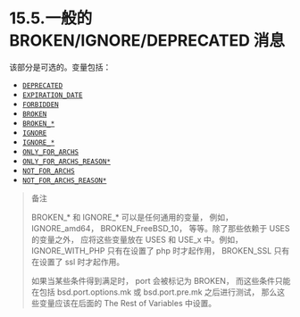 # 15.5.一般的 BROKEN/IGNORE/DEPRECATED 消息

该部分是可选的。变量包括：

- [`DEPRECATED`](https://docs.freebsd.org/en/books/porters-handbook/porting-dads/index.html#dads-deprecated)
- [`EXPIRATION_DATE`](https://docs.freebsd.org/en/books/porters-handbook/porting-dads/index.html#dads-deprecated)
- [`FORBIDDEN`](https://docs.freebsd.org/en/books/porters-handbook/porting-dads/index.html#dads-noinstall)
- [`BROKEN`](https://docs.freebsd.org/en/books/porters-handbook/porting-dads/index.html#dads-noinstall)
- [`BROKEN_*`](https://docs.freebsd.org/en/books/porters-handbook/porting-dads/index.html#dads-noinstall)
- [`IGNORE`](https://docs.freebsd.org/en/books/porters-handbook/porting-dads/index.html#dads-noinstall)
- [`IGNORE_*`](https://docs.freebsd.org/en/books/porters-handbook/porting-dads/index.html#dads-noinstall)
- [`ONLY_FOR_ARCHS`](https://docs.freebsd.org/en/books/porters-handbook/porting-dads/index.html#dads-noinstall)
- [`ONLY_FOR_ARCHS_REASON*`](https://docs.freebsd.org/en/books/porters-handbook/porting-dads/index.html#dads-noinstall)
- [`NOT_FOR_ARCHS`](https://docs.freebsd.org/en/books/porters-handbook/porting-dads/index.html#dads-noinstall)
- [`NOT_FOR_ARCHS_REASON*`](https://docs.freebsd.org/en/books/porters-handbook/porting-dads/index.html#dads-noinstall)

> 备注
>
> BROKEN_* 和 IGNORE_* 可以是任何通用的变量， 例如， IGNORE_amd64， BROKEN_FreeBSD_10， 等等。除了那些依赖于 USES 的变量之外， 应将这些变量放在 USES 和 USE_x 中。例如， IGNORE_WITH_PHP 只有在设置了 php 时才起作用， BROKEN_SSL 只有在设置了 ssl 时才起作用。
>
> 
>
> 如果当某些条件得到满足时， port 会被标记为 BROKEN， 而这些条件只能在包括 bsd.port.options.mk 或 bsd.port.pre.mk 之后进行测试， 那么这些变量应该在后面的 The Rest of Variables 中设置。
